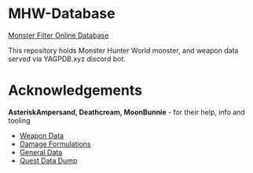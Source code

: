 # MHW-Database

[Monster Filter Online Database](https://robomeche.github.io/MHW-Database/)

This repository holds Monster Hunter World monster, and weapon data served via YAGPDB.xyz discord bot.

# Acknowledgements
**AsteriskAmpersand, Deathcream, MoonBunnie** - for their help, info and tooling
+ [Weapon Data](https://bit.ly/MHWIWeaponAttackTables)
+ [Damage Formulations](https://bit.ly/MHWIDamageFormula)
+ [General Data](https://bit.ly/MHWIGeneralDataSheet)
+ [Quest Data Dump](https://github.com/AsteriskAmpersand/QuestDataDump)